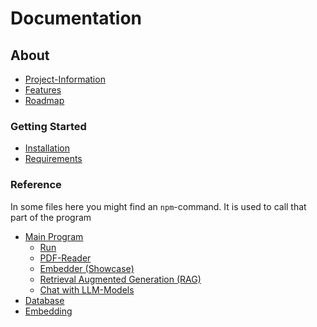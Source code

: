 # Documentation

## About

- [Project-Information](https://github.com/EinsBackstein/Books-AI/blob/main/README.md#sprengnetter-books-ai-companion)
- [Features](https://github.com/EinsBackstein/Books-AI/blob/main/README.md#features)
- [Roadmap](https://github.com/EinsBackstein/Books-AI/blob/main/README.md#roadmap)

### Getting Started

- [Installation](https://github.com/EinsBackstein/Books-AI/blob/main/README.md#Installation)
- [Requirements](https://github.com/EinsBackstein/Books-AI/blob/main/README.md#requirements)

### Reference

In some files here you might find an `npm`-command.
It is used to call that part of the program

- [Main Program](https://github.com/EinsBackstein/Books-AI/blob/main/docs/main.md)
  - [Run](https://github.com/EinsBackstein/Books-AI/blob/main/docs/main.md#indexts)
  - [PDF-Reader](https://github.com/EinsBackstein/Books-AI/blob/main/docs/main.md#when---input--1)
  - [Embedder (Showcase)](https://github.com/EinsBackstein/Books-AI/blob/main/docs/main.md#when---input--2)
  - [Retrieval Augmented Generation (RAG)](https://github.com/EinsBackstein/Books-AI/blob/main/docs/main.md#when---input--3)
  - [Chat with LLM-Models](https://github.com/EinsBackstein/Books-AI/blob/main/docs/main.md#when---input--4)
- [Database](https://github.com/EinsBackstein/Books-AI/blob/main/docs/database.md)
- [Embedding](https://github.com/EinsBackstein/Books-AI/blob/main/docs/embedding.md)
